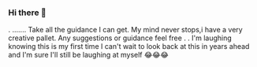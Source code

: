 ### Hi there 👋

<!--
**Jenno111/Jenno111** is a ✨ _special_ ✨ repository because its `README.md` (this file) appears on your GitHub profile.

Here are some ideas to get you started:

- 🔭 I’m currently working on ...figuring this out😕
- 🌱 I’m currently learning ... Everything 😂
- 👯 I’m looking to collaborate on ... 
- 🤔 I’m looking for help with ...how to get started
- 💬 Ask me about ...
- 📫 How to reach me: ...
- 😄 Pronouns: ...
- ⚡ Fun fact: ... This is going to be fun and that's a FACT⭐💫
-->
.
....... Take all the guidance I can get. My mind never stops,i have a very creative pallet. Any suggestions or guidance feel free
.
. I'm laughing knowing this is my first time I can't wait to look back at this in years ahead and I'm sure I'll still be laughing at myself 😂😂😂
